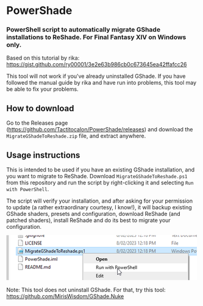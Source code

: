 # PowerShade
### PowerShell script to automatically migrate GShade installations to ReShade. For Final Fantasy XIV on Windows only.

Based on this tutorial by rika: https://gist.github.com/ry00001/3e2e63b986cb0c673645ea42ffafcc26

This tool will not work if you've already uninstalled GShade. If you have followed the manual guide by rika and have run into problems, this tool may be able to fix your problems.

## How to download

Go to the Releases page (https://github.com/Tactitocalon/PowerShade/releases) and download the `MigrateGShadeToReshade.zip` file, and extract anywhere.



## Usage instructions

This is intended to be used if you have an existing GShade installation, and you want to
migrate to ReShade. Download `MigrateGShadeToReshade.ps1` from this repository and run the script by 
right-clicking it and selecting `Run with PowerShell`.

The script will verify your installation, and after asking for your permission to update (a rather 
extraordinary courtesy, I know!), it will backup existing GShade shaders, presets and configuration, 
download ReShade (and patched shaders), install ReShade and do its best to migrate your configuration.

![img.png](img.png)

Note: This tool does not uninstall GShade. For that, try this tool: https://github.com/MirisWisdom/GShade.Nuke
